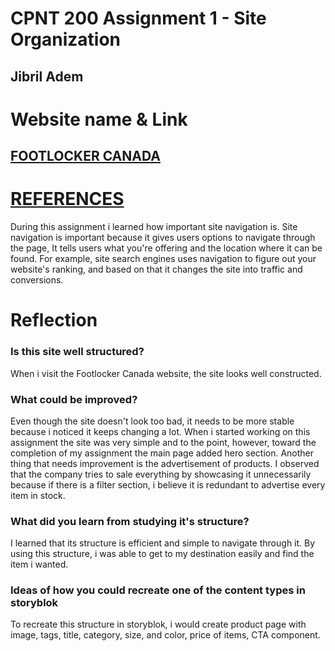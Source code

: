 # CPNT 200 Assignment 1 - Site Organization

## Jibril Adem

# Website name & Link

## [FOOTLOCKER CANADA](https://www.footlocker.ca/en/)

# [REFERENCES](https://www.bluecorona.com/blog/best-practices-site-organization/)

During this assignment i learned how important site navigation is. Site navigation is important because it gives users options to navigate through the page, It tells users what you're offering and the location where it can be found. For example, site search engines uses navigation to figure out your website's ranking, and based on that it changes the site into traffic and conversions.

# Reflection

### Is this site well structured?

When i visit the Footlocker Canada website, the site looks well constructed.

### What could be improved?

Even though the site doesn't look too bad, it needs to be more stable because i noticed it keeps changing a lot. When i started working on this assignment the site was very simple and to the point, however, toward the completion of my assignment the main page added hero section. Another thing that needs improvement is the advertisement of products. I observed that the company tries to sale everything by showcasing it unnecessarily because if there is a filter section, i believe it is redundant to advertise every item in stock.

### What did you learn from studying it's structure?

I learned that its structure is efficient and simple to navigate through it. By using this structure, i was able to get to my destination easily and find the item i wanted.

### Ideas of how you could recreate one of the content types in storyblok

To recreate this structure in storyblok, i would create product page with image, tags, title, category, size, and color, price of items,
CTA component.
